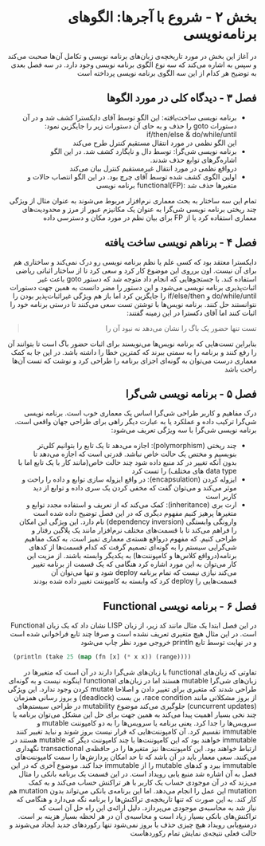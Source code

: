 <div dir="rtl">
  
# بخش ۲ - شروع با آجرها: الگوهای برنامه‌نویسی</br>
در آغاز این بخش در مورد تاریخچه‌ی زبان‌‌های برنامه نویسی و تکامل آن‌ها صحبت می‌کند و  سپس به اشاره می‌کند که سه نوع الگوی برنامه‌ نویسی وجود دارد. در سه فصل بعدی به توضیح هر کدام از این سه الگوی برنامه نویسی پرداخته است

## فصل ۳ - دیدگاه کلی در مورد الگوها
-  برنامه نویسی ساخت‌یافته: این الگو توسط آقای دایکسترا کشف شد و در آن دستورات goto را حذف و به حای آن دستورات زیر را جایگزین نمود:
  if/then/else & do/while/until</br>
  این الگو نظمی در مورد انتقال مستقیم کنترل طرح می‌کند
- برنامه نویسی شی‌گرا: توسط دال و نایگارد کشف شد. در این الگو اشاره‌گرهای توابع حذف شدند.</br>
  درواقع نظمی در مورد انتقال غیرمستقیم کنترل بیان می‌کند
- اولین الگوی کشف شده توسط آقای چرچ بود. در این الگو انتصاب حالات و متغیرها حذف شد :(FP)functional برنامه نویسی 

تمام این سه ساختار به بحث معماری نرم‌افزار مربوط می‌شوند به عنوان مثال از ویژگی چند ریختی برنامه نویسی شی‌گرا به عنوان یک مکانیزم عبور از مرز و محدودیت‌های معماری استفاده کرد یا از FP برای بیان نظم در مورد مکان و دسترسی داده 

## فصل ۴ - برناهم نویسی ساخت یافته
دایکسترا معتقد بود که کسی علم یا نظم برنامه نویسی رو درک نمی‌کند و ساختاری هم برای آن نیست. اون برروی این موضوع کار کرد و سعی کرد تا از ساختار اثباتی ریاضی استفاده کند. با جستجوهایی که انجام داد متوجه شد که دستور goto باعث غیر اثبات‌پذیری برنامه نویسی می‌شود و این دستور را مضر دانست به همین جهت دستورات do/while/until و if/else/then را جایگزین کرد اما باز هم ویژگی غیراثبات‌پذیر بودن را نتوانستند حل کنند.
برنامه نویس‌ها با توشتن تست سعی می‌کنند تا درستی برنامه خود را اثبات کنند اما آقای دکسترا در این زمینه گفتند:

> تست تنها حضور یک باگ را نشان می‌دهد نه نبود آن را</br>

بنابراین تست‌هایی که برنامه نویس‌ها می‌نویسند برای اثبات حضور باگ است تا بتوانند آن را رفع کنند و برنامه را به سمتی ببرند که کمترین خطا را داشته باشد.
در این جا به کمک معماری درست می‌توان به گونه‌ای اجزای برنامه را طراحی کرد و نوشت که تست آن‌ها راحت باشد

## فصل ۵ - برنامه نویسی شی‌گرا
درک مفاهیم و کاربر طراحی شی‌گرا اساس یک معماری خوب است. برنامه نویسی شی‌گرا ترکیب داده و عملکرد یا به عبارت دیگر راهی برای طراحی جهان واقعی است. برنامه نویسی شی‌گرا با سه ویژگی تعریف می‌شود:
 - چند ریختی (polymorphism): اجازه می‌دهد تا یک تابع را بتوانیم کلی‌تر بنویسیم و مختص یک حالت خاص نباشد. قدرتی است که اجازه می‌دهد تا بدون آنکه تغییر در کد منبع داده شود چند حالت خاص(مانند کار با یک تابع اما با data type های مختلف) را تست کرد 
 - ایزوله کردن (encapsulation): در واقع ایزوله سازی توابع و داده را راحت و موثر می‌کند و می‌توان گفت که مخفی کردن یک سری داده و توابع از دید کاربر است
 - ارث بری (inheritance): کمک می‌کند که از تعریف و استفاده مجدد توابع و متغیرها پرهیز کنیم
مفهوم دیگری که در این فصل توضیح داده شده است وارونگی وابستگی (dependency inversion) نام دارد. این ویژگی این امکان را فراهم می‌کند تا با قسمت‌های مختلف نرم‌افزار مانند یک پلاگین رفتار و طراحی کنیم. که مفهوم درواقع هسته‌ی معماری تمیز است.
به کمک مفاهیم شی‌گرایی سیستم را به گونه‌ای تصمیم گرفت که کدام قسمت‌ها از کدهای برنامه(درواقع کلاس‌ها و کامپوننت‌ها) به یکدیگر وابسته باشند. از مزیت این کار می‌توان به این مورد اشاره کرد هنگامی که یک قسمت از برنامه تغییر می‌کند نیازی نیست که تمام برنامه deploy شود و تنها می‌توان آن قسمت‌هایی را deploy کرد که وابسته به کامپوننت تغییر داده شده بودند

## فصل ۶ - برنامه نویسی Functional
در این فصل ابتدا یک مثال مانند کد زیر، از زبان LISP نشان داد که یک زبان Functional است. در این مثال هیچ متغیری تعریف نشده است و صرفا چند تابع فراخوانی شده است و در نهایت توسط تابع println خروجی مورد نظر چاپ می‌شود

<div dir="ltr">
  
```lisp
  (println (take 25 (map (fn [x] (* x x)) (range))))
```
  
</div>
تفاوتی که زبان‌های functional با زبان‌های شی‌گرا دارند در آن است که متغیرها در زبان‌های شی‌گرا mutable هستند اما در زبان‌های functional اینگونه نیست و به گونه‌ای طراحی شدند که متغیری برای تغییر دادن و اصلاحا mutate کردن وجود ندارد.
این ویژگی از بروز مشکلاتی مانند race condition، بن بست (deadlock) و بروز رسانی همزمان (cuncurrent updates) جلوگیری می‌کند
موضوع mutability در طراحی سیستم‌های چند نخی بسیار اهمیت پیدا می‌کند  به همین جهت برای حل این مشکل می‌توان برنامه یا سرویس‌ها را جدا کرد. یعنی برنامه یا سرویس‌ها را به دو کامپوننت mutable و immutable تقسیم کرد. آن کامپوننت‌هایی که قرار نیست بروز شوند و نباید تغییر کنند immutable خواهند بود که این کامپوننت‌ها با چند کامپوننت دیگر که mutable هستند در ارتباط خواهند بود. این کامپوننت‌ها نیز متغیرها را در حافظه‌ی transactional نگهداری می‌کنند.
سعی معمار باید در آن باشد که تا حد امکان پردازش‌ها را سمت کامپوننت‌های immutable ببرد و کدهای mutable را از immutable جدا کند.
موضوع آخری که در این فصل به آن اشاره شد منبع یابی رویداد است. در این قسمت یک برنامه بانکی را مثال می‌زند که در آن موجودی حساب یک کاربر با هر تراکنش حساب می‌کند و به کمک mutation این عمل را انجام می‌دهد.
اما این برنامه‌ی بانکی می‌تواند بدون mutation هم کار کند. به این صورت که تنها تاریخچه‌ی تراکنش‌ها را برنامه نگه می‌دارد و هنگامی که نیاز شد به محاسبه‌ی موجودی می‌پردازد. دلیل ارائه‌ی این راه حل آن است که تراکنش‌های بانکی بسیار زیاد است و محاسبه‌ی آن در هر لحظه بسیار هزینه بر است. درمنبع‌یابی رویداد هیچ چیزی حذف یا بروز نمی‌شود تنها رکوردهای جدید ایجاد می‌شوند و حالت فعلی نتیجه‌ی نمایش تمام رکوردهاست

 
</div>
